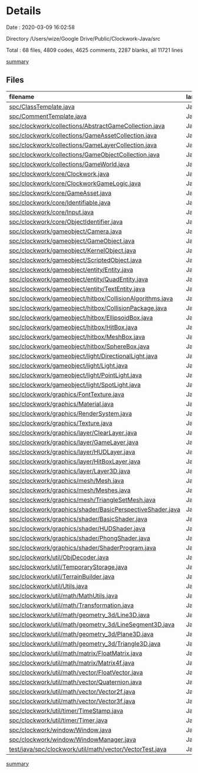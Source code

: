 # Details

Date : 2020-03-09 16:02:58

Directory /Users/wize/Google Drive/Public/Clockwork-Java/src

Total : 68 files,  4809 codes, 4625 comments, 2287 blanks, all 11721 lines

[summary](results.md)

## Files
| filename | language | code | comment | blank | total |
| :--- | :--- | ---: | ---: | ---: | ---: |
| [spc/ClassTemplate.java](/spc/ClassTemplate.java) | Java | 9 | 38 | 17 | 64 |
| [spc/CommentTemplate.java](/spc/CommentTemplate.java) | Java | 3 | 12 | 13 | 28 |
| [spc/clockwork/collections/AbstractGameCollection.java](/spc/clockwork/collections/AbstractGameCollection.java) | Java | 75 | 110 | 45 | 230 |
| [spc/clockwork/collections/GameAssetCollection.java](/spc/clockwork/collections/GameAssetCollection.java) | Java | 75 | 60 | 32 | 167 |
| [spc/clockwork/collections/GameLayerCollection.java](/spc/clockwork/collections/GameLayerCollection.java) | Java | 24 | 27 | 22 | 73 |
| [spc/clockwork/collections/GameObjectCollection.java](/spc/clockwork/collections/GameObjectCollection.java) | Java | 58 | 34 | 33 | 125 |
| [spc/clockwork/collections/GameWorld.java](/spc/clockwork/collections/GameWorld.java) | Java | 127 | 162 | 61 | 350 |
| [spc/clockwork/core/Clockwork.java](/spc/clockwork/core/Clockwork.java) | Java | 107 | 83 | 56 | 246 |
| [spc/clockwork/core/ClockworkGameLogic.java](/spc/clockwork/core/ClockworkGameLogic.java) | Java | 10 | 30 | 14 | 54 |
| [spc/clockwork/core/GameAsset.java](/spc/clockwork/core/GameAsset.java) | Java | 35 | 52 | 25 | 112 |
| [spc/clockwork/core/Identifiable.java](/spc/clockwork/core/Identifiable.java) | Java | 58 | 111 | 35 | 204 |
| [spc/clockwork/core/Input.java](/spc/clockwork/core/Input.java) | Java | 115 | 125 | 51 | 291 |
| [spc/clockwork/core/ObjectIdentifier.java](/spc/clockwork/core/ObjectIdentifier.java) | Java | 54 | 122 | 29 | 205 |
| [spc/clockwork/gameobject/Camera.java](/spc/clockwork/gameobject/Camera.java) | Java | 19 | 39 | 17 | 75 |
| [spc/clockwork/gameobject/GameObject.java](/spc/clockwork/gameobject/GameObject.java) | Java | 170 | 215 | 85 | 470 |
| [spc/clockwork/gameobject/KernelObject.java](/spc/clockwork/gameobject/KernelObject.java) | Java | 23 | 45 | 21 | 89 |
| [spc/clockwork/gameobject/ScriptedObject.java](/spc/clockwork/gameobject/ScriptedObject.java) | Java | 9 | 24 | 9 | 42 |
| [spc/clockwork/gameobject/entity/Entity.java](/spc/clockwork/gameobject/entity/Entity.java) | Java | 53 | 60 | 31 | 144 |
| [spc/clockwork/gameobject/entity/QuadEntity.java](/spc/clockwork/gameobject/entity/QuadEntity.java) | Java | 14 | 24 | 11 | 49 |
| [spc/clockwork/gameobject/entity/TextEntity.java](/spc/clockwork/gameobject/entity/TextEntity.java) | Java | 124 | 99 | 66 | 289 |
| [spc/clockwork/gameobject/hitbox/CollisionAlgorithms.java](/spc/clockwork/gameobject/hitbox/CollisionAlgorithms.java) | Java | 31 | 21 | 14 | 66 |
| [spc/clockwork/gameobject/hitbox/CollisionPackage.java](/spc/clockwork/gameobject/hitbox/CollisionPackage.java) | Java | 44 | 9 | 11 | 64 |
| [spc/clockwork/gameobject/hitbox/EllipsoidBox.java](/spc/clockwork/gameobject/hitbox/EllipsoidBox.java) | Java | 103 | 74 | 30 | 207 |
| [spc/clockwork/gameobject/hitbox/HitBox.java](/spc/clockwork/gameobject/hitbox/HitBox.java) | Java | 33 | 28 | 14 | 75 |
| [spc/clockwork/gameobject/hitbox/MeshBox.java](/spc/clockwork/gameobject/hitbox/MeshBox.java) | Java | 16 | 27 | 17 | 60 |
| [spc/clockwork/gameobject/hitbox/SphereBox.java](/spc/clockwork/gameobject/hitbox/SphereBox.java) | Java | 24 | 39 | 15 | 78 |
| [spc/clockwork/gameobject/light/DirectionalLight.java](/spc/clockwork/gameobject/light/DirectionalLight.java) | Java | 7 | 12 | 5 | 24 |
| [spc/clockwork/gameobject/light/Light.java](/spc/clockwork/gameobject/light/Light.java) | Java | 57 | 93 | 31 | 181 |
| [spc/clockwork/gameobject/light/PointLight.java](/spc/clockwork/gameobject/light/PointLight.java) | Java | 24 | 40 | 17 | 81 |
| [spc/clockwork/gameobject/light/SpotLight.java](/spc/clockwork/gameobject/light/SpotLight.java) | Java | 33 | 53 | 22 | 108 |
| [spc/clockwork/graphics/FontTexture.java](/spc/clockwork/graphics/FontTexture.java) | Java | 101 | 79 | 49 | 229 |
| [spc/clockwork/graphics/Material.java](/spc/clockwork/graphics/Material.java) | Java | 83 | 50 | 31 | 164 |
| [spc/clockwork/graphics/RenderSystem.java](/spc/clockwork/graphics/RenderSystem.java) | Java | 106 | 105 | 52 | 263 |
| [spc/clockwork/graphics/Texture.java](/spc/clockwork/graphics/Texture.java) | Java | 76 | 63 | 39 | 178 |
| [spc/clockwork/graphics/layer/ClearLayer.java](/spc/clockwork/graphics/layer/ClearLayer.java) | Java | 31 | 28 | 10 | 69 |
| [spc/clockwork/graphics/layer/GameLayer.java](/spc/clockwork/graphics/layer/GameLayer.java) | Java | 142 | 154 | 85 | 381 |
| [spc/clockwork/graphics/layer/HUDLayer.java](/spc/clockwork/graphics/layer/HUDLayer.java) | Java | 31 | 30 | 17 | 78 |
| [spc/clockwork/graphics/layer/HitBoxLayer.java](/spc/clockwork/graphics/layer/HitBoxLayer.java) | Java | 46 | 43 | 21 | 110 |
| [spc/clockwork/graphics/layer/Layer3D.java](/spc/clockwork/graphics/layer/Layer3D.java) | Java | 38 | 40 | 22 | 100 |
| [spc/clockwork/graphics/mesh/Mesh.java](/spc/clockwork/graphics/mesh/Mesh.java) | Java | 162 | 128 | 66 | 356 |
| [spc/clockwork/graphics/mesh/Meshes.java](/spc/clockwork/graphics/mesh/Meshes.java) | Java | 41 | 26 | 18 | 85 |
| [spc/clockwork/graphics/mesh/TriangleSetMesh.java](/spc/clockwork/graphics/mesh/TriangleSetMesh.java) | Java | 65 | 47 | 22 | 134 |
| [spc/clockwork/graphics/shader/BasicPerspectiveShader.java](/spc/clockwork/graphics/shader/BasicPerspectiveShader.java) | Java | 68 | 52 | 34 | 154 |
| [spc/clockwork/graphics/shader/BasicShader.java](/spc/clockwork/graphics/shader/BasicShader.java) | Java | 14 | 29 | 20 | 63 |
| [spc/clockwork/graphics/shader/HUDShader.java](/spc/clockwork/graphics/shader/HUDShader.java) | Java | 55 | 56 | 33 | 144 |
| [spc/clockwork/graphics/shader/PhongShader.java](/spc/clockwork/graphics/shader/PhongShader.java) | Java | 83 | 42 | 31 | 156 |
| [spc/clockwork/graphics/shader/ShaderProgram.java](/spc/clockwork/graphics/shader/ShaderProgram.java) | Java | 199 | 175 | 74 | 448 |
| [spc/clockwork/util/ObjDecoder.java](/spc/clockwork/util/ObjDecoder.java) | Java | 168 | 44 | 52 | 264 |
| [spc/clockwork/util/TemporaryStorage.java](/spc/clockwork/util/TemporaryStorage.java) | Java | 25 | 40 | 20 | 85 |
| [spc/clockwork/util/TerrainBuilder.java](/spc/clockwork/util/TerrainBuilder.java) | Java | 156 | 69 | 51 | 276 |
| [spc/clockwork/util/Utils.java](/spc/clockwork/util/Utils.java) | Java | 19 | 28 | 16 | 63 |
| [spc/clockwork/util/math/MathUtils.java](/spc/clockwork/util/math/MathUtils.java) | Java | 10 | 32 | 16 | 58 |
| [spc/clockwork/util/math/Transformation.java](/spc/clockwork/util/math/Transformation.java) | Java | 187 | 171 | 66 | 424 |
| [spc/clockwork/util/math/geometry_3d/Line3D.java](/spc/clockwork/util/math/geometry_3d/Line3D.java) | Java | 49 | 72 | 28 | 149 |
| [spc/clockwork/util/math/geometry_3d/LineSegment3D.java](/spc/clockwork/util/math/geometry_3d/LineSegment3D.java) | Java | 60 | 69 | 30 | 159 |
| [spc/clockwork/util/math/geometry_3d/Plane3D.java](/spc/clockwork/util/math/geometry_3d/Plane3D.java) | Java | 84 | 110 | 44 | 238 |
| [spc/clockwork/util/math/geometry_3d/Triangle3D.java](/spc/clockwork/util/math/geometry_3d/Triangle3D.java) | Java | 88 | 73 | 33 | 194 |
| [spc/clockwork/util/math/matrix/FloatMatrix.java](/spc/clockwork/util/math/matrix/FloatMatrix.java) | Java | 195 | 155 | 59 | 409 |
| [spc/clockwork/util/math/matrix/Matrix4f.java](/spc/clockwork/util/math/matrix/Matrix4f.java) | Java | 236 | 173 | 82 | 491 |
| [spc/clockwork/util/math/vector/FloatVector.java](/spc/clockwork/util/math/vector/FloatVector.java) | Java | 122 | 116 | 48 | 286 |
| [spc/clockwork/util/math/vector/Quaternion.java](/spc/clockwork/util/math/vector/Quaternion.java) | Java | 121 | 67 | 34 | 222 |
| [spc/clockwork/util/math/vector/Vector2f.java](/spc/clockwork/util/math/vector/Vector2f.java) | Java | 64 | 43 | 32 | 139 |
| [spc/clockwork/util/math/vector/Vector3f.java](/spc/clockwork/util/math/vector/Vector3f.java) | Java | 84 | 57 | 37 | 178 |
| [spc/clockwork/util/timer/TimeStamp.java](/spc/clockwork/util/timer/TimeStamp.java) | Java | 31 | 65 | 31 | 127 |
| [spc/clockwork/util/timer/Timer.java](/spc/clockwork/util/timer/Timer.java) | Java | 62 | 80 | 40 | 182 |
| [spc/clockwork/window/Window.java](/spc/clockwork/window/Window.java) | Java | 89 | 92 | 48 | 229 |
| [spc/clockwork/window/WindowManager.java](/spc/clockwork/window/WindowManager.java) | Java | 68 | 54 | 41 | 163 |
| [test/java/spc/clockwork/util/math/vector/VectorTest.java](/test/java/spc/clockwork/util/math/vector/VectorTest.java) | Java | 16 | 0 | 6 | 22 |

[summary](results.md)